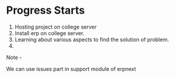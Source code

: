 # Progress Starts

1. Hosting project on college server
2. Install erp on college server.
3. Learning about various aspects to find the solution of problem.
4. 


Note - 

We can use
issues
part in support module of erpnext
